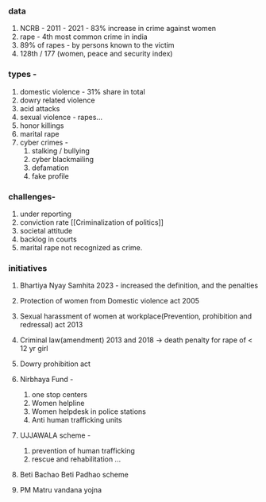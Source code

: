 ### data
1. NCRB - 2011 - 2021 - 83% increase in crime against women
2. rape - 4th most common crime in india
3. 89% of rapes - by persons known to the victim
4. 128th / 177 (women, peace and security index)

### types - 
1. domestic violence - 31% share in total
2. dowry related violence
3. acid attacks
4. sexual violence - rapes...
5. honor killings
6. marital rape
7. cyber crimes - 
	1. stalking / bullying
	2. cyber blackmailing
	3. defamation
	4. fake profile

### challenges- 
1. under reporting
2. conviction rate [[Criminalization of politics]]
3. societal attitude
4. backlog in courts
5. marital rape not recognized as crime.

### initiatives
1. Bhartiya Nyay Samhita 2023 - increased the definition, and the penalties
2. Protection of women from Domestic violence act 2005
3. Sexual harassment of women at workplace(Prevention, prohibition and redressal) act 2013
4. Criminal law(amendment) 2013 and 2018 -> death penalty for rape of < 12 yr girl
5. Dowry prohibition act

6. Nirbhaya Fund -
	1. one stop centers
	2. Women helpline
	3. Women helpdesk in police stations
	4. Anti human trafficking units
7. UJJAWALA  scheme - 
	1. prevention of human trafficking
	2. rescue and rehabilitation ...
8. Beti Bachao Beti Padhao scheme
9. PM Matru vandana yojna